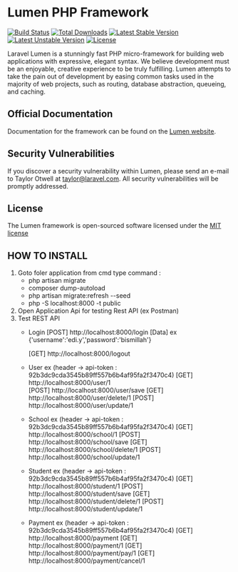 # Lumen PHP Framework

[![Build Status](https://travis-ci.org/laravel/lumen-framework.svg)](https://travis-ci.org/laravel/lumen-framework)
[![Total Downloads](https://poser.pugx.org/laravel/lumen-framework/d/total.svg)](https://packagist.org/packages/laravel/lumen-framework)
[![Latest Stable Version](https://poser.pugx.org/laravel/lumen-framework/v/stable.svg)](https://packagist.org/packages/laravel/lumen-framework)
[![Latest Unstable Version](https://poser.pugx.org/laravel/lumen-framework/v/unstable.svg)](https://packagist.org/packages/laravel/lumen-framework)
[![License](https://poser.pugx.org/laravel/lumen-framework/license.svg)](https://packagist.org/packages/laravel/lumen-framework)

Laravel Lumen is a stunningly fast PHP micro-framework for building web applications with expressive, elegant syntax. We believe development must be an enjoyable, creative experience to be truly fulfilling. Lumen attempts to take the pain out of development by easing common tasks used in the majority of web projects, such as routing, database abstraction, queueing, and caching.

## Official Documentation

Documentation for the framework can be found on the [Lumen website](http://lumen.laravel.com/docs).

## Security Vulnerabilities

If you discover a security vulnerability within Lumen, please send an e-mail to Taylor Otwell at taylor@laravel.com. All security vulnerabilities will be promptly addressed.

## License

The Lumen framework is open-sourced software licensed under the [MIT license](http://opensource.org/licenses/MIT)


## HOW TO INSTALL ##
1. Goto foler application from cmd
   type command :
   - php artisan migrate
   - composer dump-autoload
   - php artisan migrate:refresh --seed
   - php -S localhost:8000 -t public
3. Open Application Api for testing Rest API (ex Postman)
4. Test REST API
	- Login
	  [POST] http://localhost:8000/login
	  [Data] ex {'username':'edi.y','password':'bismillah'}

	  [GET] http://localhost:8000/logout	

	- User ex (header -> api-token : 92b3dc9cda3545b89ff557b6b4af95fa2f3470c4)
	  [GET] http://localhost:8000/user/1	  
	  [POST] http://localhost:8000/user/save
	  [GET] http://localhost:8000/user/delete/1
	  [POST] http://localhost:8000/user/update/1

	- School ex (header -> api-token : 92b3dc9cda3545b89ff557b6b4af95fa2f3470c4)
	  [GET] http://localhost:8000/school/1
	  [POST] http://localhost:8000/school/save
	  [GET] http://localhost:8000/school/delete/1
	  [POST] http://localhost:8000/school/update/1

	- Student ex (header -> api-token : 92b3dc9cda3545b89ff557b6b4af95fa2f3470c4)
	  [GET] http://localhost:8000/student/1
	  [POST] http://localhost:8000/student/save
	  [GET] http://localhost:8000/student/delete/1
	  [POST] http://localhost:8000/student/update/1

	- Payment ex (header -> api-token : 92b3dc9cda3545b89ff557b6b4af95fa2f3470c4)
	  [GET] http://localhost:8000/payment
	  [GET] http://localhost:8000/payment/1
	  [GET] http://localhost:8000/payment/pay/1
	  [GET] http://localhost:8000/payment/cancel/1
